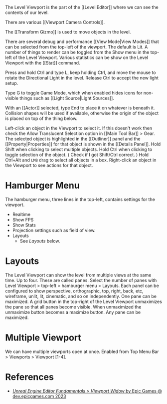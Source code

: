 The Level Viewport is the part of the [[Level Editor]] where we can see the contents of our level.

There are various [[Viewport Camera Controls]].

The [[Transform Gizmo]] is used to move objects in the level.

There are several debug and performance [[View Mode|View Modes]] that can be selected from the top-left of the viewport.
The default is Lit.
A number of things to render can be toggled from the Show menu in the top-left of the Level Viewport.
Various statistics can be show on the Level Viewport with the [[Stat]] command.

Press and hold Ctrl and type L, keep holding Ctrl, and move the mouse to rotate the Directional Light in the level.
Release Ctrl to accept the new light setup.

Type G to toggle Game Mode, which when enabled hides icons for non-visible things such as [[Light Source|Light Sources]].

With an [[Actor]] selected, type End to place it on whatever is beneath it.
Collision shapes will be used if available, otherwise the origin of the object is placed on top of the thing below.

Left-click an object in the Viewport to select it.
If this doesn't work then check the Allow Translucent Selection option in [[Main Tool Bar]] > Gear.
The selected object is highlighted in the [[Outliner]] panel and the [[Property|Properties]] for that object is shown in the [[Details Panel]].
Hold Shift when clicking to select multiple objects.
Hold Ctrl when clicking to toggle selection of the object.
(
Check if I got Shift/Ctrl correct.
)
Hold Ctrl+Alt and `LMB` drag to select all objects in a box.
Right-click an object in the Viewport to see actions for that object.


# Hamburger Menu

The hamburger menu, three lines in the top-left, contains settings for the viewport.

- Realtime
- Show FPS
- Show Stats
- Projection settings such as field of view.
- Layouts
	- See _Layouts_ below.


# Layouts

The Level Viewport can show the level from multiple views at the same time.
Up to four.
These are called panes.
Select the number of panes with Level Viewport > top-left > hamburger menu > Layouts.
Each panel can be configured to show perspective, orthographic, top, right, back, etc, wireframe, unlit, lit, cinematic, and so on independently.
One pane can be maximized.
A grid button in the top-right of the Level Viewport unmaximizes the pane so that all panes become visible.
When unmaximized the unmaximize button becomes a maximize button.
Any pane can be maximized.


# Multiple Viewport

We can have multiple viewports  open at once.
Enabled from Top Menu Bar > Viewports > Viewport \[1-4\].


# References

- [_Unreal Engine Editor Fundamentals > Viewport Widow_ by Epic Games @ dev.epicgames.com 2023](https://dev.epicgames.com/community/learning/courses/D95/unreal-engine-editor-fundamentals/XekP/unreal-engine-viewport-window)

